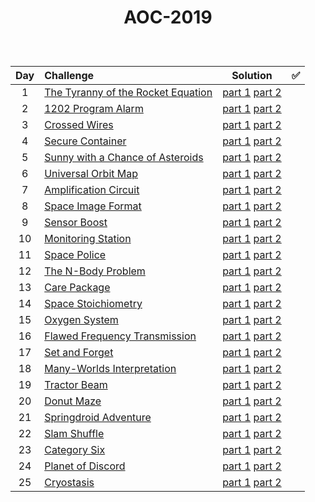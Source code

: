 # <p align="center"> AOC-2019 </p>
<br>

| Day | Challenge | Solution |:white_check_mark:|
|:---:|:---|:---:|:---:|
| 1 | [The Tyranny of the Rocket Equation](https://adventofcode.com/2019/day/1) | [part 1](./src/day01/part1.py) [part 2](./src/day01/part2.py) |
| 2 | [1202 Program Alarm](https://adventofcode.com/2019/day/2) | [part 1](./src/day02/part1.py) [part 2](./src/day02/part2.py) |
| 3 | [Crossed Wires](https://adventofcode.com/2019/day/3) | [part 1](./src/day03/part1.py) [part 2](./src/day03/part2.py) |
| 4 | [Secure Container](https://adventofcode.com/2019/day/4) | [part 1](./src/day04/part1.py) [part 2](./src/day04/part2.py) |
| 5 | [Sunny with a Chance of Asteroids](https://adventofcode.com/2019/day/5) | [part 1](./src/day05/part1.py) [part 2](./src/day05/part2.py) |
| 6 | [Universal Orbit Map](https://adventofcode.com/2019/day/6) | [part 1](./src/day06/part1.py) [part 2](./src/day06/part2.py) |
| 7 | [Amplification Circuit](https://adventofcode.com/2019/day/7) | [part 1](./src/day07/part1.py) [part 2](./src/day07/part2.py) |
| 8 | [Space Image Format](https://adventofcode.com/2019/day/8) | [part 1](./src/day08/part1.py) [part 2](./src/day08/part2.py) |
| 9 | [Sensor Boost](https://adventofcode.com/2019/day/9) | [part 1](./src/day09/part1.py) [part 2](./src/day09/part2.py) |
| 10 | [Monitoring Station](https://adventofcode.com/2019/day/10) | [part 1](./src/day10/part1.py) [part 2](./src/day10/part2.py) |
| 11 | [Space Police](https://adventofcode.com/2019/day/11) | [part 1](./src/day11/part1.py) [part 2](./src/day11/part2.py) |
| 12 | [The N-Body Problem](https://adventofcode.com/2019/day/12) | [part 1](./src/day12/part12.py) [part 2](./src/day12/part12.py) |
| 13 | [Care Package](https://adventofcode.com/2019/day/13) | [part 1](./src/day13/part1.py) [part 2](./src/day13/part2.py) |
| 14 | [Space Stoichiometry](https://adventofcode.com/2019/day/14) | [part 1](./src/day14/part1.py) [part 2](./src/day14/part2.py) |
| 15 | [Oxygen System](https://adventofcode.com/2019/day/15) | [part 1](./src/day15/part1.py) [part 2](./src/day15/part2.py) |
| 16 | [Flawed Frequency Transmission](https://adventofcode.com/2019/day/16) | [part 1](./src/day16/part12.py) [part 2](./src/day16/part12.py) |
| 17 | [Set and Forget](https://adventofcode.com/2019/day/17) | [part 1](./src/day17/part12.py) [part 2](./src/day17/part12.py) |
| 18 | [Many-Worlds Interpretation](https://adventofcode.com/2019/day/18) | [part 1](./src/day18/part12.py) [part 2](./src/day18/part12.py) |
| 19 | [Tractor Beam](https://adventofcode.com/2019/day/19) | [part 1](./src/day19/part1.py) [part 2](./src/day19/part2.py) |
| 20 | [Donut Maze](https://adventofcode.com/2019/day/20) | [part 1](./src/day20/part12.py) [part 2](./src/day20/part12.py) |
| 21 | [Springdroid Adventure](https://adventofcode.com/2019/day/21) | [part 1](./src/day21/part1.py) [part 2](./src/day21/part2.py) |
| 22 | [Slam Shuffle](https://adventofcode.com/2019/day/22) | [part 1](./src/day22/part1.py) [part 2](./src/day22/part2.py) |
| 23 | [Category Six](https://adventofcode.com/2019/day/23) | [part 1](./src/day23/part1.py) [part 2](./src/day23/part2.py) |
| 24 | [Planet of Discord](https://adventofcode.com/2019/day/24) | [part 1](./src/day24/part12.py) [part 2](./src/day24/part12.py) |
| 25 | [Cryostasis](https://adventofcode.com/2019/day/25) | [part 1](./src/day25/part1.py) [part 2](./src/day25/part1.py) |

